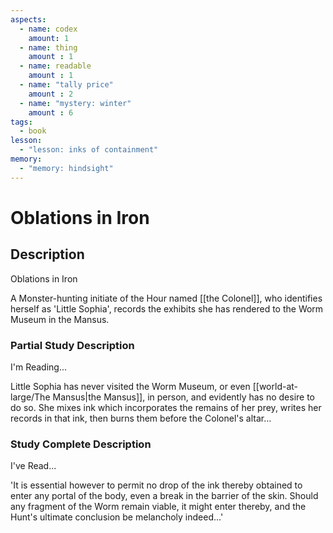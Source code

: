 ```yaml
---
aspects: 
  - name: codex
    amount: 1
  - name: thing
    amount : 1
  - name: readable
    amount : 1
  - name: "tally price"
    amount : 2
  - name: "mystery: winter"
    amount : 6
tags:
  - book
lesson:
  - "lesson: inks of containment"
memory:
  - "memory: hindsight"
---
```


# Oblations in Iron

## Description
Oblations in Iron

A Monster-hunting initiate of the Hour named [[the Colonel]], who identifies herself as 'Little Sophia', records the exhibits she has rendered to the Worm Museum in the Mansus.
### Partial Study Description
I'm Reading...

Little Sophia has never visited the Worm Museum, or even [[world-at-large/The Mansus|the Mansus]], in person, and evidently has no desire to do so. She mixes ink which incorporates the remains of her prey, writes her records in that ink, then burns them before the Colonel's altar…
### Study Complete Description
I've Read...

'It is essential however to permit no drop of the ink thereby obtained to enter any portal of the body, even a break in the barrier of the skin. Should any fragment of the Worm remain viable, it might enter thereby, and the Hunt's ultimate conclusion be melancholy indeed...'